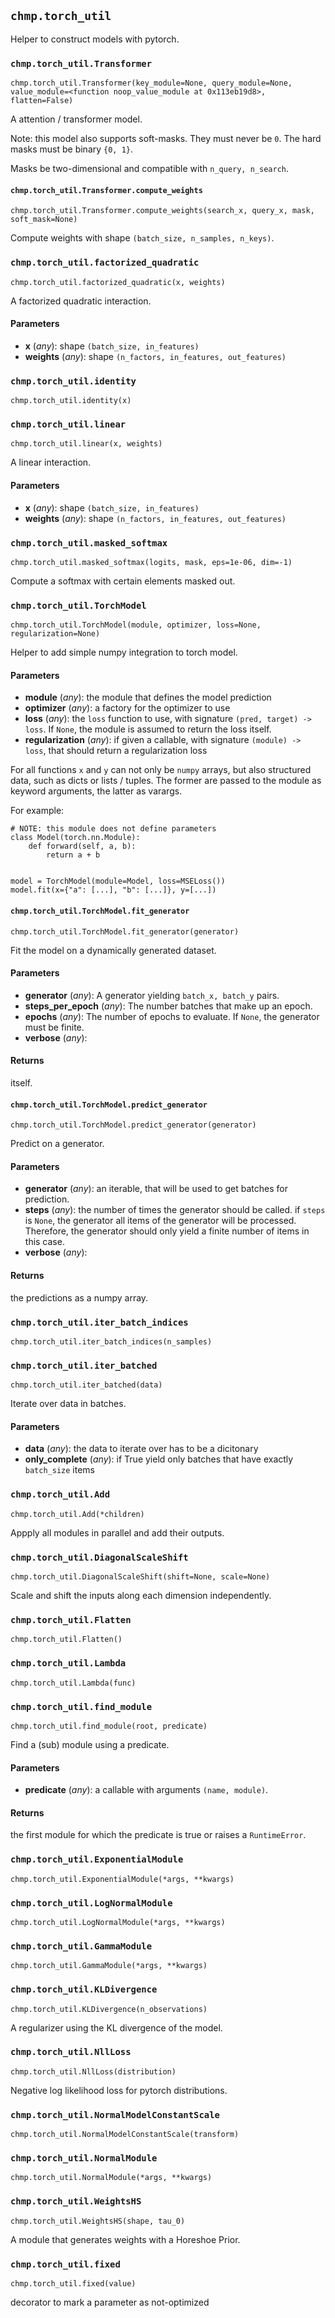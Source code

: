 ## `chmp.torch_util`

Helper to construct models with pytorch.


### `chmp.torch_util.Transformer`
`chmp.torch_util.Transformer(key_module=None, query_module=None, value_module=<function noop_value_module at 0x113eb19d8>, flatten=False)`

A attention / transformer model.

Note: this model also supports soft-masks. They must never be `0`. The
hard masks must be binary `{0, 1}`.

Masks be two-dimensional and compatible with `n_query, n_search`.


#### `chmp.torch_util.Transformer.compute_weights`
`chmp.torch_util.Transformer.compute_weights(search_x, query_x, mask, soft_mask=None)`

Compute weights with shape `(batch_size, n_samples, n_keys)`.


### `chmp.torch_util.factorized_quadratic`
`chmp.torch_util.factorized_quadratic(x, weights)`

A factorized quadratic interaction.

#### Parameters

* **x** (*any*):
  shape `(batch_size, in_features)`
* **weights** (*any*):
  shape `(n_factors, in_features, out_features)`


### `chmp.torch_util.identity`
`chmp.torch_util.identity(x)`


### `chmp.torch_util.linear`
`chmp.torch_util.linear(x, weights)`

A linear interaction.

#### Parameters

* **x** (*any*):
  shape `(batch_size, in_features)`
* **weights** (*any*):
  shape `(n_factors, in_features, out_features)`


### `chmp.torch_util.masked_softmax`
`chmp.torch_util.masked_softmax(logits, mask, eps=1e-06, dim=-1)`

Compute a softmax with certain elements masked out.


### `chmp.torch_util.TorchModel`
`chmp.torch_util.TorchModel(module, optimizer, loss=None, regularization=None)`

Helper to add simple numpy integration to torch model.

#### Parameters

* **module** (*any*):
  the module that defines the model prediction
* **optimizer** (*any*):
  a factory for the optimizer to use
* **loss** (*any*):
  the `loss` function to use, with signature
  `(pred, target) -> loss`. If `None`, the module is assumed to
  return the loss itself.
* **regularization** (*any*):
  if given a callable, with signature `(module) -> loss`, that should
  return a regularization loss

For all functions `x` and `y` can not only be `numpy` arrays, but
also structured data, such as dicts or lists / tuples. The former are
passed to the module as keyword arguments, the latter as varargs.

For example:

```
# NOTE: this module does not define parameters
class Model(torch.nn.Module):
    def forward(self, a, b):
        return a + b


model = TorchModel(module=Model, loss=MSELoss())
model.fit(x={"a": [...], "b": [...]}, y=[...])
```


#### `chmp.torch_util.TorchModel.fit_generator`
`chmp.torch_util.TorchModel.fit_generator(generator)`

Fit the model on a dynamically generated dataset.

#### Parameters

* **generator** (*any*):
  A generator yielding `batch_x, batch_y` pairs.
* **steps_per_epoch** (*any*):
  The number batches that make up an epoch.
* **epochs** (*any*):
  The number of epochs to evaluate. If `None`, the generator must be
  finite.
* **verbose** (*any*):


#### Returns

itself.


#### `chmp.torch_util.TorchModel.predict_generator`
`chmp.torch_util.TorchModel.predict_generator(generator)`

Predict on a generator.

#### Parameters

* **generator** (*any*):
  an iterable, that will be used to get batches for prediction.
* **steps** (*any*):
  the number of times the generator should be called. if `steps` is
  `None`, the generator all items of the generator will be
  processed. Therefore, the generator should only yield a finite
  number of items in this case.
* **verbose** (*any*):


#### Returns

the predictions as a numpy array.


### `chmp.torch_util.iter_batch_indices`
`chmp.torch_util.iter_batch_indices(n_samples)`


### `chmp.torch_util.iter_batched`
`chmp.torch_util.iter_batched(data)`

Iterate over data in batches.

#### Parameters

* **data** (*any*):
  the data to iterate over has to be a dicitonary
* **only_complete** (*any*):
  if True yield only batches that have exactly `batch_size` items


### `chmp.torch_util.Add`
`chmp.torch_util.Add(*children)`

Appply all modules in parallel and add their outputs.


### `chmp.torch_util.DiagonalScaleShift`
`chmp.torch_util.DiagonalScaleShift(shift=None, scale=None)`

Scale and shift the inputs along each dimension independently.


### `chmp.torch_util.Flatten`
`chmp.torch_util.Flatten()`


### `chmp.torch_util.Lambda`
`chmp.torch_util.Lambda(func)`


### `chmp.torch_util.find_module`
`chmp.torch_util.find_module(root, predicate)`

Find a (sub) module using a predicate.

#### Parameters

* **predicate** (*any*):
  a callable with arguments `(name, module)`.

#### Returns

the first module for which the predicate is true or raises
a `RuntimeError`.


### `chmp.torch_util.ExponentialModule`
`chmp.torch_util.ExponentialModule(*args, **kwargs)`


### `chmp.torch_util.LogNormalModule`
`chmp.torch_util.LogNormalModule(*args, **kwargs)`


### `chmp.torch_util.GammaModule`
`chmp.torch_util.GammaModule(*args, **kwargs)`


### `chmp.torch_util.KLDivergence`
`chmp.torch_util.KLDivergence(n_observations)`

A regularizer using the KL divergence of the model.


### `chmp.torch_util.NllLoss`
`chmp.torch_util.NllLoss(distribution)`

Negative log likelihood loss for pytorch distributions.


### `chmp.torch_util.NormalModelConstantScale`
`chmp.torch_util.NormalModelConstantScale(transform)`


### `chmp.torch_util.NormalModule`
`chmp.torch_util.NormalModule(*args, **kwargs)`


### `chmp.torch_util.WeightsHS`
`chmp.torch_util.WeightsHS(shape, tau_0)`

A module that generates weights with a Horeshoe Prior.


### `chmp.torch_util.fixed`
`chmp.torch_util.fixed(value)`

decorator to mark a parameter as not-optimized

